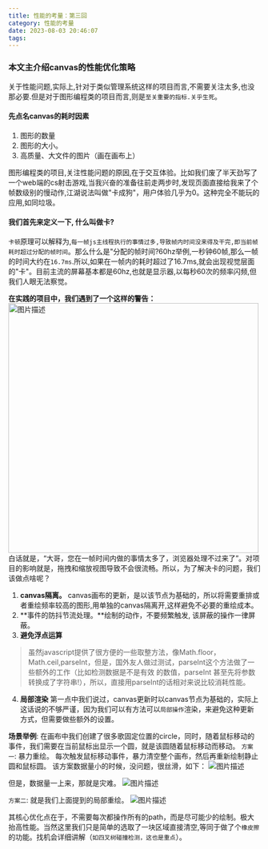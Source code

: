 ```yaml
---
title: 性能的考量：第三回
category: 性能的考量
date: 2023-08-03 20:46:07
tags:
---
```


### 本文主介绍canvas的性能优化策略

关于性能问题,实际上,针对于类似管理系统这样的项目而言,不需要关注太多,也没那必要.但是对于图形编程类的项目而言,则是`至关重要的指标.关乎生死`。
#### 先点名canvas的耗时因素
1. 图形的数量
2. 图形的大小。
3. 高质量、大文件的图片（画在画布上）

图形编程类的项目,关注性能问题的原因,在于交互体验。比如我们废了半天劲写了一个web端的cs射击游戏,当我兴奋的准备往前走两步时,发现页面直接给我来了个帧数级别的慢动作,江湖说法叫做"卡成狗"，用户体验几乎为0。这种完全不能玩的应用,如同垃圾。

#### 我们首先来定义一下, 什么叫做卡?
`卡顿`原理可以解释为,`每一帧js主线程执行的事情过多,导致帧内时间没来得及干完,即当前帧耗时超过分配的帧时间`。那么什么是"分配的帧时间?60hz举例,一秒钟60帧,那么一帧的时间大约在`16.7ms`.所以,如果在一帧内的耗时超过了16.7ms,就会出现视觉层面的"卡"。目前主流的屏幕基本都是60hz,也就是显示器,以每秒60次的频率闪频,但我们人眼无法察觉。

**在实践的项目中，我们遇到了一个这样的警告：**
<img src="/img/p2.webp" alt="图片描述" width="500">
白话就是，“大哥，您在一帧时间内做的事情太多了，浏览器处理不过来了”。对项目的影响就是，拖拽和缩放视图导致不会很流畅。所以，为了解决卡的问题，我们该做点啥呢？

1. **canvas隔离。**
canvas画布的更新，是以该节点为基础的，所以将需要重排或者重绘频率较高的图形,用单独的canvas隔离开,这样避免不必要的重绘成本。
2. **事件的防抖节流处理。**绘制的动作，不要频繁触发, 该屏蔽的操作一律屏蔽。
3. **避免浮点运算**
> 虽然javascript提供了很方便的一些取整方法，像Math.floor，Math.ceil,parseInt，但是，国外友人做过测试，parseInt这个方法做了一些额外的工作（比如检测数据是不是有效
> 的数值，parseInt 甚至先将参数转换成了字符串!），所以，直接用parseInt的话相对来说比较消耗性能。
4. **局部渲染**
第一点中我们说过，canvas更新时以canvas节点为基础的，实际上这话说的不够严谨，因为我们可以有方法可以`局部操作`渲染，来避免这种更新方式，但需要做些额外的设置。

**场景举例**:
在画布中我们创建了很多歌固定位置的circle，同时，随着鼠标移动的事件，我们需要在当前鼠标出显示一个圆，就是该圆随着鼠标移动而移动。
`方案一`: 暴力重绘。
每次触发鼠标移动事件，暴力清空整个画布，然后再重新绘制静止圆和鼠标圆。
该方案数据量小的时候，没问题，很丝滑，如下：
<img src="/img/canvas性能1.gif" alt="图片描述">

但是，数据量一上来，那就是灾难。
<img src="/img/canvas性能2.gif" alt="图片描述">

`方案二`: 就是我们上面提到的局部重绘。
<img src="/img/canvas性能3.gif" alt="图片描述">

其核心优化点在于，不需要每次都操作所有的path，而是尽可能少的绘制。极大抬高性能。当然这里我们只是简单的选取了一块区域直接清空,等同于做了个`橡皮擦`的功能。找机会详细讲解（`如四叉树碰撞检测，这也是重点`）。



